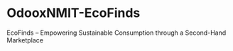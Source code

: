 # OdooxNMIT-EcoFinds
EcoFinds – Empowering Sustainable Consumption through a Second-Hand Marketplace
